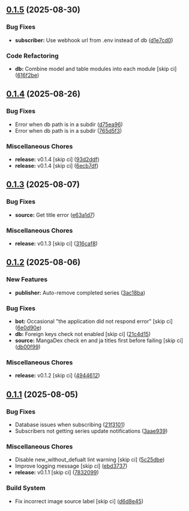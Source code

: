 ## [0.1.5](https://github.com/FAZuH/pwr-bot/compare/v0.1.4...v0.1.5) (2025-08-30)


### Bug Fixes

* **subscriber:** Use webhook url from .env instead of db ([d1e7cd0](https://github.com/FAZuH/pwr-bot/commit/d1e7cd07c2f51c8a0fb6614e368be37cc3892027))


### Code Refactoring

* **db:** Combine model and table modules into each module [skip ci] ([616f2be](https://github.com/FAZuH/pwr-bot/commit/616f2be861281de5c468c65fc0eb2469dbef7c01))

## [0.1.4](https://github.com/FAZuH/pwr-bot/compare/v0.1.3...v0.1.4) (2025-08-26)


### Bug Fixes

* Error when db path is in a subdir ([d75ea96](https://github.com/FAZuH/pwr-bot/commit/d75ea9603b7006da3c3f39e70b73ea3fb72cc880))
* Error when db path is in a subdir ([765d5f3](https://github.com/FAZuH/pwr-bot/commit/765d5f3ec43d08c078b5d62117032caef4960342))


### Miscellaneous Chores

* **release:** v0.1.4 [skip ci] ([93d2ddf](https://github.com/FAZuH/pwr-bot/commit/93d2ddfeb36b1a6aad0343d555a1bd3146400321))
* **release:** v0.1.4 [skip ci] ([6ecb7df](https://github.com/FAZuH/pwr-bot/commit/6ecb7df59ed634360da6c5b39338262df87291ff))

## [0.1.3](https://github.com/FAZuH/pwr-bot/compare/v0.1.2...v0.1.3) (2025-08-07)


### Bug Fixes

* **source:** Get title error ([e63a1d7](https://github.com/FAZuH/pwr-bot/commit/e63a1d7bf63aa07242c03f5c8a53b44c12462e98))


### Miscellaneous Chores

* **release:** v0.1.3 [skip ci] ([316caf8](https://github.com/FAZuH/pwr-bot/commit/316caf836eba997fadfeb31fc0e7d370e35d10ab))

## [0.1.2](https://github.com/FAZuH/pwr-bot/compare/v0.1.1...v0.1.2) (2025-08-06)


### New Features

* **publisher:** Auto-remove completed series ([3ac18ba](https://github.com/FAZuH/pwr-bot/commit/3ac18ba27134001090c0020c834fa091e42b2ef2))


### Bug Fixes

* **bot:** Occasional "the application did not respond error" [skip ci] ([6e0d90e](https://github.com/FAZuH/pwr-bot/commit/6e0d90e1e159b8d2ab71258672384fdf95036613))
* **db:** Foreign keys check not enabled [skip ci] ([21c4d15](https://github.com/FAZuH/pwr-bot/commit/21c4d15245f95ece851bc95b949d38546515c140))
* **source:** MangaDex check en and ja titles first before failing [skip ci] ([db00f99](https://github.com/FAZuH/pwr-bot/commit/db00f99c7ab2f2a024fc57a43f38f01a67986b6f))


### Miscellaneous Chores

* **release:** v0.1.2 [skip ci] ([4944612](https://github.com/FAZuH/pwr-bot/commit/4944612e2045bcddd60241e50b692601a42ea0dd))

## [0.1.1](https://github.com/FAZuH/pwr-bot/compare/v0.1.0...v0.1.1) (2025-08-05)


### Bug Fixes

* Database issues when subscribing ([21f3101](https://github.com/FAZuH/pwr-bot/commit/21f3101d260d92e6e8902e849b332e78b4dd1e2b))
* Subscribers not getting series update notifications ([3aae939](https://github.com/FAZuH/pwr-bot/commit/3aae9392f1d44d6a033cc2538147a1b45e6b2572))


### Miscellaneous Chores

* Disable new_without_defualt lint warning [skip ci] ([5c25dbe](https://github.com/FAZuH/pwr-bot/commit/5c25dbee01fd575900e25c6ce0900f1955483401))
* Improve logging message [skip ci] ([ebd3737](https://github.com/FAZuH/pwr-bot/commit/ebd3737867b708e6ee0458c750894174d1369722))
* **release:** v0.1.1 [skip ci] ([7832099](https://github.com/FAZuH/pwr-bot/commit/783209924668387bd1765b41a1b223d9e2be10cb))


### Build System

* Fix incorrect image source label [skip ci] ([d6d8e45](https://github.com/FAZuH/pwr-bot/commit/d6d8e456ef40bb60a86d5e5daa221ad313496758))

